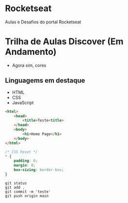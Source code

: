 # Rocketseat
Aulas e Desafios do portal Rocketseat

# Trilha de Aulas Discover (Em Andamento)

* Agora sim, cores

## Linguagems em destaque

 * HTML
 * CSS
 * JavaScript

~~~html
<html>
    <head>
        <title>Teste<title>
    </head>
    <body>
        <h1>Home Page</h1>
    </body>
</html>

~~~
~~~css
/* CSS Reset */
* {
    padding: 0;
    margin: 0;
    box-sizing: border-box;
}
~~~
~~~git
git status
git add .
git commit -m 'teste'
git push origin main
~~~